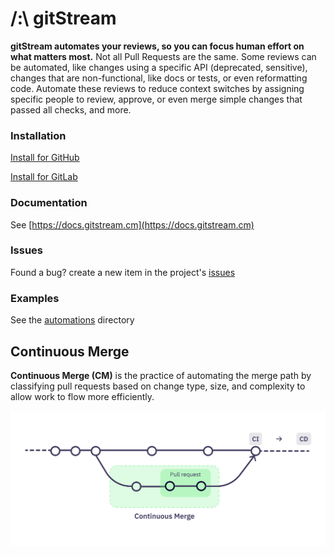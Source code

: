 # /:\ gitStream

**gitStream automates your reviews, so you can focus human effort on what matters most.** Not all Pull Requests are the same. Some reviews can be automated, like changes using a specific API (deprecated, sensitive), changes that are non-functional, like docs or tests, or even reformatting code. Automate these reviews to reduce context switches by assigning specific people to review, approve, or even merge simple changes that passed all checks, and more.

### Installation

[Install for GitHub](https://github.com/marketplace/gitstream-by-linearb)

[Install for GitLab](https://api.gitstream.cm/auth/grant/gitlab)

### Documentation 

See [https://docs.gitstream.cm](https://docs.gitstream.cm)

### Issues 

Found a bug? create a new item in the project's [issues](https://github.com/linear-b/gitstream/issues)

### Examples 

See the [automations](automations) directory

## Continuous Merge

**Continuous Merge (CM)** is the practice of automating the merge path by classifying pull requests based on change type, size, and complexity to allow work to flow more efficiently.

![Continuous Merge](assets/ContinuousMerge3l.png)
